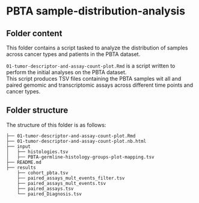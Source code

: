 # PBTA sample-distribution-analysis

## Folder content

This folder contains a script tasked to analyze the distribution of samples across cancer types and patients in the PBTA dataset.

`01-tumor-descriptor-and-assay-count-plot.Rmd` is a script written to perform the initial analyses on the PBTA dataset.  
This script produces TSV files containing the PBTA samples wit all and paired gemomic and transcriptomic assays across different time points and cancer types.   


## Folder structure 

The structure of this folder is as follows:

```
├── 01-tumor-descriptor-and-assay-count-plot.Rmd
├── 01-tumor-descriptor-and-assay-count-plot.nb.html
├── input
│   ├── histologies.tsv
│   ├── PBTA-germline-histology-groups-plot-mapping.tsv
├── README.md
├── results
    ├── cohort_pbta.tsv
    ├── paired_assays_mult_events_filter.tsv
    ├── paired_assays_mult_events.tsv
    ├── paired_assays.tsv
    └── paired_Diagnosis.tsv
```
